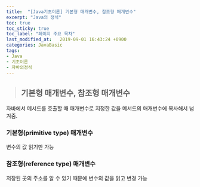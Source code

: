 ```yaml
---
title:  "[Java기초이론] 기본형 매개변수, 참조형 매개변수"
excerpt: "Java의 정석"
toc: true
toc_sticky: true
toc_label: "페이지 주요 목차"
last_modified_at:   2019-09-01 16:43:24 +0900
categories: JavaBasic
tags:
- Java
- 기초이론
- 자바의정석
---
```


>## 기본형 매개변수, 참조형 매개변수

자바에서 메서드를 호출할 때 매개변수로 지정한 값을 메서드의 매개변수에 복사해서 넘겨줌.


### 기본형(primitive type) 매개변수

변수의 값 읽기만 가능

### 참조형(reference type) 매개변수

저장된 곳의 주소를 알 수 있기 때문에 변수의 값을 읽고 변경 가능
